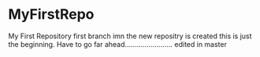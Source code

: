 # MyFirstRepo
My First Repository
first branch imn the new repositry is created
this is just the beginning. Have to go far ahead........................
edited in master
